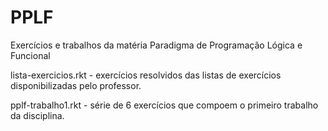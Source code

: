 # PPLF
Exercícios e trabalhos da matéria Paradigma de Programação Lógica e Funcional

lista-exercicios.rkt - exercícios resolvidos das listas de exercícios disponibilizadas pelo professor.

pplf-trabalho1.rkt - série de 6 exercícios que compoem o primeiro trabalho da disciplina.
